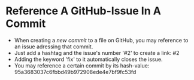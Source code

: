 # Reference A GitHub-Issue In A Commit

- When creating a *new commit* to a file on GitHub, you may reference to an issue adressing that commit. 
- Just add a hashtag and the issue's number '#2' to create a link: #2
- Adding the keyword 'fix' to it automatically closes the issue.
- You may reference a certain commit by its hash-value: 95a3683037c6fbbd49b972908ede4e7bf9fc53fd

